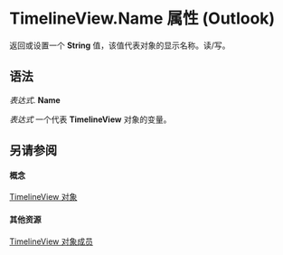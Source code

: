 
# TimelineView.Name 属性 (Outlook)

返回或设置一个 **String** 值，该值代表对象的显示名称。读/写。


## 语法

 _表达式_. **Name**

 _表达式_ 一个代表 **TimelineView** 对象的变量。


## 另请参阅


#### 概念


[TimelineView 对象](fb14c1a1-f542-fa1e-f30f-c5ee3d2f0206.md)
#### 其他资源


[TimelineView 对象成员](fa134129-519f-6f08-dc53-5e72085f9cc0.md)
